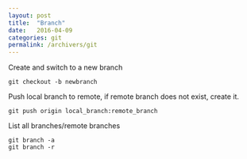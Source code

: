 ```yaml
---
layout: post
title:  "Branch"
date:   2016-04-09
categories: git
permalink: /archivers/git
---
```


Create and switch to a new branch

~~~shell 
git checkout -b newbranch
~~~

Push local branch to remote, if remote branch does not exist, create it.

~~~shell
git push origin local_branch:remote_branch
~~~

List all branches/remote branches
~~~shell
git branch -a
git branch -r
~~~

